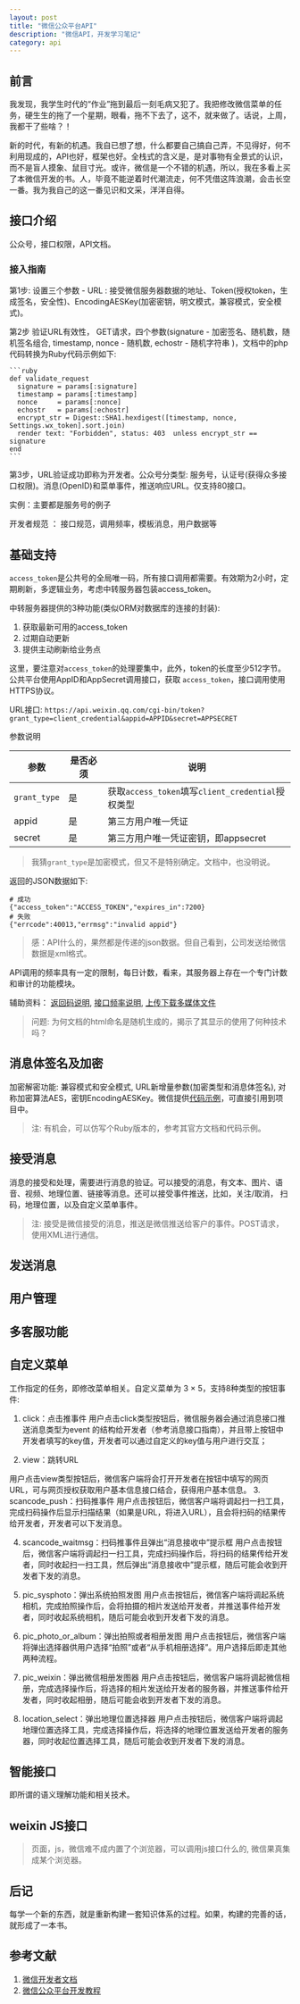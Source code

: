 ```yaml
---
layout: post
title: "微信公众平台API"
description: "微信API，开发学习笔记"
category: api
---
```


## 前言

我发现，我学生时代的“作业”拖到最后一刻毛病又犯了。我把修改微信菜单的任务，硬生生的拖了一个星期，眼看，拖不下去了，这不，就来做了。话说，上周，我都干了些啥？！

新的时代，有新的机遇。我自已想了想，什么都要自己搞自己弄，不见得好，何不利用现成的，API也好，框架也好。全栈式的含义是，是对事物有全景式的认识，而不是盲人摸象、鼠目寸光。或许，微信是一个不错的机遇，所以，我在多看上买了本微信开发的书。人，毕竟不能逆着时代潮流走，何不凭借这阵浪潮，会击长空一番。我为我自己的这一番见识和文采，洋洋自得。

## 接口介绍

公众号，接口权限，API文档。

### 接入指南

第1步: 设置三个参数 - URL : 接受微信服务器数据的地址、Token(授权token，生成签名，安全性)、EncodingAESKey(加密密钥，明文模式，兼容模式，安全模式)。

第2步 验证URL有效性， GET请求，四个参数(signature - 加密签名、随机数，随机签名组合, timestamp, nonce - 随机数, echostr - 随机字符串 )，文档中的php代码转换为Ruby代码示例如下: 
    
    ```ruby
    def validate_request
      signature = params[:signature]
      timestamp = params[:timestamp]
      nonce     = params[:nonce]
      echostr   = params[:echostr]
      encrypt_str = Digest::SHA1.hexdigest([timestamp, nonce, Settings.wx_token].sort.join)   
      render text: "Forbidden", status: 403  unless encrypt_str == signature
    end
    ```

第3步，URL验证成功即称为开发者。公众号分类型: 服务号，认证号(获得众多接口权限)。消息(OpenID)和菜单事件，推送响应URL。仅支持80接口。

实例：主要都是服务号的例子

开发者规范 ： 接口规范，调用频率，模板消息，用户数据等

## 基础支持

`access_token`是公共号的全局唯一码，所有接口调用都需要。有效期为2小时，定期刷新，多逻辑业务，考虑中转服务器包装access_token。

中转服务器提供的3种功能(类似ORM对数据库的连接的封装): 

1. 获取最新可用的access_token
2. 过期自动更新
3. 提供主动刷新给业务点

这里，要注意对`access_token`的处理要集中，此外，token的长度至少512字节。公共平台使用AppID和AppSecret调用接口，获取
`access_token`，接口调用使用HTTPS协议。

URL接口: `https://api.weixin.qq.com/cgi-bin/token?grant_type=client_credential&appid=APPID&secret=APPSECRET`

参数说明 

   参数      | 是否必须 |	说明
------------ | -------- | ---------------------------------------------------
`grant_type` | 是 	    | 获取`access_token`填写`client_credential`授权类型
appid 	     | 是 	    | 第三方用户唯一凭证
secret 	     | 是 	    | 第三方用户唯一凭证密钥，即appsecret

> 我猜`grant_type`是加密模式，但又不是特别确定。文档中，也没明说。

返回的JSON数据如下: 

```
# 成功
{"access_token":"ACCESS_TOKEN","expires_in":7200}
# 失败
{"errcode":40013,"errmsg":"invalid appid"}
```

> 感：API什么的，果然都是传递的json数据。但自己看到，公司发送给微信数据是xml格式。

API调用的频率具有一定的限制，每日计数，看来，其服务器上存在一个专门计数和审计的功能模块。

辅助资料： [返回码说明](http://mp.weixin.qq.com/wiki/17/fa4e1434e57290788bde25603fa2fcbd.html), [接口频率说明](http://mp.weixin.qq.com/wiki/0/2e2239fa5f49388d5b5136ecc8e0e440.html), [上传下载多媒体文件](http://mp.weixin.qq.com/wiki/10/78b15308b053286e2a66b33f0f0f5fb6.html)

> 问题: 为何文档的html命名是随机生成的，揭示了其显示的使用了何种技术吗？

## 消息体签名及加密

加密解密功能: 兼容模式和安全模式, URL新增量参数(加密类型和消息体签名), 对称加密算法AES，密钥EncodingAESKey。微信提供[代码示例](http://mp.weixin.qq.com/wiki/static/assets/a5a22f38cb60228cb32ab61d9e4c414b.zip)，可直接引用到项目中。

> 注: 有机会，可以仿写个Ruby版本的，参考其官方文档和代码示例。

## 接受消息

消息的接受和处理，需要进行消息的验证。可以接受的消息，有文本、图片、语音、视频、地理位置、链接等消息。还可以接受事件推送，比如，关注/取消，
扫码，地理位置，以及自定义菜单事件。

> 注: 接受是微信接受的消息，推送是微信推送给客户的事件。POST请求，使用XML进行通信。

## 发送消息

## 用户管理

## 多客服功能

## 自定义菜单

工作指定的任务，即修改菜单相关。自定义菜单为 3 × 5，支持8种类型的按钮事件: 

1. click：点击推事件
用户点击click类型按钮后，微信服务器会通过消息接口推送消息类型为event	的结构给开发者（参考消息接口指南），并且带上按钮中开发者填写的key值，开发者可以通过自定义的key值与用户进行交互；

2. view：跳转URL

用户点击view类型按钮后，微信客户端将会打开开发者在按钮中填写的网页URL，可与网页授权获取用户基本信息接口结合，获得用户基本信息。
3. scancode_push：扫码推事件
用户点击按钮后，微信客户端将调起扫一扫工具，完成扫码操作后显示扫描结果（如果是URL，将进入URL），且会将扫码的结果传给开发者，开发者可以下发消息。

4. scancode_waitmsg：扫码推事件且弹出“消息接收中”提示框
用户点击按钮后，微信客户端将调起扫一扫工具，完成扫码操作后，将扫码的结果传给开发者，同时收起扫一扫工具，然后弹出“消息接收中”提示框，随后可能会收到开发者下发的消息。

5. pic_sysphoto：弹出系统拍照发图
用户点击按钮后，微信客户端将调起系统相机，完成拍照操作后，会将拍摄的相片发送给开发者，并推送事件给开发者，同时收起系统相机，随后可能会收到开发者下发的消息。

6. pic_photo_or_album：弹出拍照或者相册发图
用户点击按钮后，微信客户端将弹出选择器供用户选择“拍照”或者“从手机相册选择”。用户选择后即走其他两种流程。

7. pic_weixin：弹出微信相册发图器
用户点击按钮后，微信客户端将调起微信相册，完成选择操作后，将选择的相片发送给开发者的服务器，并推送事件给开发者，同时收起相册，随后可能会收到开发者下发的消息。

8. location_select：弹出地理位置选择器
用户点击按钮后，微信客户端将调起地理位置选择工具，完成选择操作后，将选择的地理位置发送给开发者的服务器，同时收起位置选择工具，随后可能会收到开发者下发的消息。


## 智能接口

即所谓的语义理解功能和相关技术。

## weixin JS接口

> 页面，js，微信难不成内置了个浏览器，可以调用js接口什么的, 微信果真集成某个浏览器。


## 后记

每学一个新的东西，就是重新构建一套知识体系的过程。如果，构建的完善的话，就形成了一本书。

## 参考文献

1. [微信开发者文档](http://mp.weixin.qq.com/wiki/17/2d4265491f12608cd170a95559800f2d.html)
2. [微信公众平台开发教程](http://www.cnblogs.com/yank/category/539657.html)
